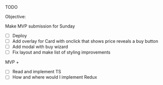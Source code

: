 TODO

Objective:

Make MVP submission for Sunday

- [ ] Deploy
- [ ] Add overlay for Card with onclick that shows price reveals a buy button
- [ ] Add modal with buy wizard
- [ ] Fix layout and make list of styling improvements

MVP +

- [ ] Read and implement TS
- [ ] How and where would I implement Redux

